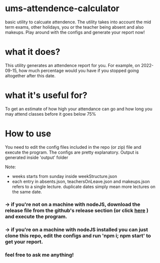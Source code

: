 # ums-attendence-calculator

basic utility to calcuate attendence. The utility takes into account the mid term exams, other holidays, you or the teacher being absent and also makeups. Play around with the configs and generate your report now!

# what it does?
This utility generates an attendence report for you. For example, on 2022-09-15, how much percentage would you have if you stopped going altogether after this date.

# what it's useful for?
To get an estimate of how high your attendance can go and how long you may attend classes before it goes below 75%

# How to use
You need to edit the config files included in the repo (or zip) file and execute the program. The configs are pretty explanatory. Output is generated inside 'output' folder 

Note:
+ weeks starts from sunday inside weekStructure.json
+ each entry in absents.json, teachersOnLeave.json and makeups.json refers to a single lecture. duplicate dates simply mean more lectures on the same date.

### -> if you're not on a machine with nodeJS, download the release file from the github's release section (or click [here](https://github.com/prince-thind/ums-attendence-calculator/releases/download/v2.0.0/program.zip) ) and execute the program.

### -> if you're on a machine with nodeJS installed you can just clone this repo, edit the configs and run 'npm i; npm start' to get your report.


### feel free to ask me anything!
